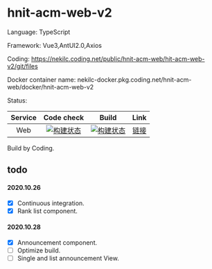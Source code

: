 # hnit-acm-web-v2

Language: TypeScript

Framework: Vue3,AntUI2.0,Axios

Coding: https://nekilc.coding.net/public/hnit-acm-web/hit-acm-web-v2/git/files

Docker container name: nekilc-docker.pkg.coding.net/hnit-acm-web/docker/hnit-acm-web-v2

Status:

|Service|Code check|Build|Link|
|:---:|:---:|:---:|:---:|
|Web|[![构建状态](https://nekilc.coding.net/badges/hnit-acm-web/job/354766/master/build.svg)](https://nekilc.coding.net/p/hnit-acm-web/ci/job)|[![构建状态](https://nekilc.coding.net/badges/hnit-acm-web/job/354770/master/build.svg)](https://nekilc.coding.net/p/hnit-acm-web/ci/job)|[链接](http://code.nekilc.com:8900)|

Build by Coding.

## todo
#### 2020.10.26
- [x] Continuous integration.
- [x] Rank list component.

#### 2020.10.28
- [x] Announcement component.
- [ ] Optimize build.
- [ ] Single and list announcement View.
